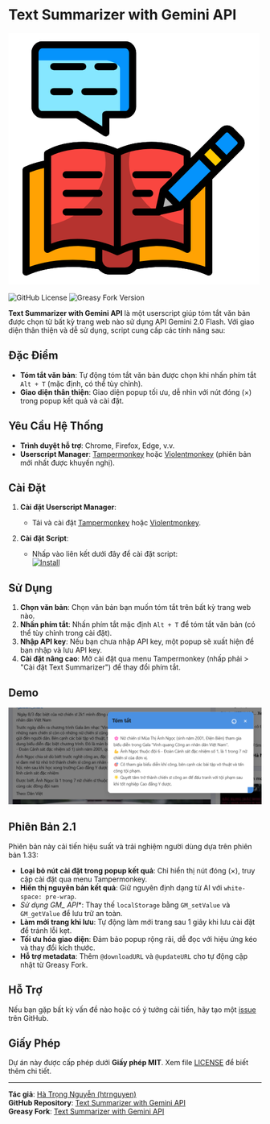 # Text Summarizer with Gemini API

![Logo](https://github.com/htrnguyen/User-Scripts/raw/main/Text-Summarizer-with-Gemini-API/text-summarizer-logo.png)

![GitHub License](https://img.shields.io/github/license/htrnguyen/User-Scripts?style=for-the-badge)
![Greasy Fork Version](https://img.shields.io/badge/Version-3.2-brightgreen?style=for-the-badge)

**Text Summarizer with Gemini API** là một userscript giúp tóm tắt văn bản được chọn từ bất kỳ trang web nào sử dụng API Gemini 2.0 Flash. Với giao diện thân thiện và dễ sử dụng, script cung cấp các tính năng sau:

## Đặc Điểm

- **Tóm tắt văn bản**: Tự động tóm tắt văn bản được chọn khi nhấn phím tắt `Alt + T` (mặc định, có thể tùy chỉnh).
- **Giao diện thân thiện**: Giao diện popup tối ưu, dễ nhìn với nút đóng (×) trong popup kết quả và cài đặt.

## Yêu Cầu Hệ Thống

- **Trình duyệt hỗ trợ**: Chrome, Firefox, Edge, v.v.
- **Userscript Manager**: [Tampermonkey](https://www.tampermonkey.net/) hoặc [Violentmonkey](https://violentmonkey.github.io/) (phiên bản mới nhất được khuyến nghị).

## Cài Đặt

1. **Cài đặt Userscript Manager**:
   - Tải và cài đặt [Tampermonkey](https://www.tampermonkey.net/) hoặc [Violentmonkey](https://violentmonkey.github.io/).

2. **Cài đặt Script**:
   - Nhấp vào liên kết dưới đây để cài đặt script:  
     [![Install](https://img.shields.io/badge/Install-Script-brightgreen?style=for-the-badge)](https://greasyfork.org/vi/scripts/529267-text-summarizer-with-gemini-api)

## Sử Dụng

1. **Chọn văn bản**: Chọn văn bản bạn muốn tóm tắt trên bất kỳ trang web nào.
2. **Nhấn phím tắt**: Nhấn phím tắt mặc định `Alt + T` để tóm tắt văn bản (có thể tùy chỉnh trong cài đặt).
3. **Nhập API key**: Nếu bạn chưa nhập API key, một popup sẽ xuất hiện để bạn nhập và lưu API key.
4. **Cài đặt nâng cao**: Mở cài đặt qua menu Tampermonkey (nhấp phải > "Cài đặt Text Summarizer") để thay đổi phím tắt.

## Demo

![Demo](https://github.com/htrnguyen/User-Scripts/raw/main/Text-Summarizer-with-Gemini-API/DEMO.png)

## Phiên Bản 2.1

Phiên bản này cải tiến hiệu suất và trải nghiệm người dùng dựa trên phiên bản 1.33:

- **Loại bỏ nút cài đặt trong popup kết quả**: Chỉ hiển thị nút đóng (×), truy cập cài đặt qua menu Tampermonkey.
- **Hiển thị nguyên bản kết quả**: Giữ nguyên định dạng từ AI với `white-space: pre-wrap`.
- **Sử dụng GM_* API**: Thay thế `localStorage` bằng `GM_setValue` và `GM_getValue` để lưu trữ an toàn.
- **Làm mới trang khi lưu**: Tự động làm mới trang sau 1 giây khi lưu cài đặt để tránh lỗi kẹt.
- **Tối ưu hóa giao diện**: Đảm bảo popup rộng rãi, dễ đọc với hiệu ứng kéo và thay đổi kích thước.
- **Hỗ trợ metadata**: Thêm `@downloadURL` và `@updateURL` cho tự động cập nhật từ Greasy Fork.

## Hỗ Trợ

Nếu bạn gặp bất kỳ vấn đề nào hoặc có ý tưởng cải tiến, hãy tạo một [issue](https://github.com/htrnguyen/User-Scripts/issues) trên GitHub.

## Giấy Phép

Dự án này được cấp phép dưới **Giấy phép MIT**. Xem file [LICENSE](https://github.com/htrnguyen/User-Scripts/blob/main/LICENSE) để biết thêm chi tiết.

---

**Tác giả**: [Hà Trọng Nguyễn (htrnguyen)](https://github.com/htrnguyen)  
**GitHub Repository**: [Text Summarizer with Gemini API](https://github.com/htrnguyen/User-Scripts/tree/main/Text-Summarizer-with-Gemini-API)  
**Greasy Fork**: [Text Summarizer with Gemini API](https://greasyfork.org/vi/scripts/529267-text-summarizer-with-gemini-api)
